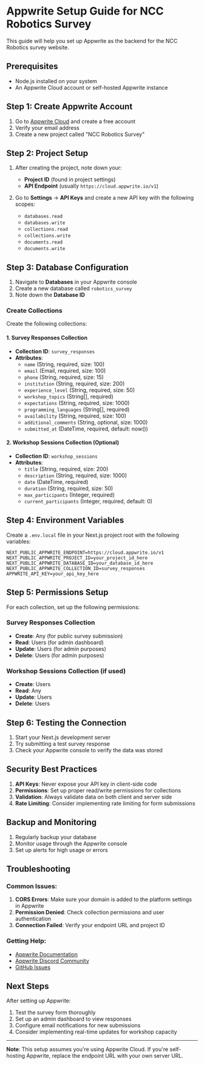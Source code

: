 # Appwrite Setup Guide for NCC Robotics Survey

This guide will help you set up Appwrite as the backend for the NCC Robotics survey website.

## Prerequisites

- Node.js installed on your system
- An Appwrite Cloud account or self-hosted Appwrite instance

## Step 1: Create Appwrite Account

1. Go to [Appwrite Cloud](https://cloud.appwrite.io/) and create a free account
2. Verify your email address
3. Create a new project called "NCC Robotics Survey"

## Step 2: Project Setup

1. After creating the project, note down your:
   - **Project ID** (found in project settings)
   - **API Endpoint** (usually `https://cloud.appwrite.io/v1`)

2. Go to **Settings** → **API Keys** and create a new API key with the following scopes:
   - `databases.read`
   - `databases.write`
   - `collections.read`
   - `collections.write`
   - `documents.read`
   - `documents.write`

## Step 3: Database Configuration

1. Navigate to **Databases** in your Appwrite console
2. Create a new database called `robotics_survey`
3. Note down the **Database ID**

### Create Collections

Create the following collections:

#### 1. Survey Responses Collection
- **Collection ID**: `survey_responses`
- **Attributes**:
  - `name` (String, required, size: 100)
  - `email` (Email, required, size: 100)
  - `phone` (String, required, size: 15)
  - `institution` (String, required, size: 200)
  - `experience_level` (String, required, size: 50)
  - `workshop_topics` (String[], required)
  - `expectations` (String, required, size: 1000)
  - `programming_languages` (String[], required)
  - `availability` (String, required, size: 100)
  - `additional_comments` (String, optional, size: 1000)
  - `submitted_at` (DateTime, required, default: now())

#### 2. Workshop Sessions Collection (Optional)
- **Collection ID**: `workshop_sessions`
- **Attributes**:
  - `title` (String, required, size: 200)
  - `description` (String, required, size: 1000)
  - `date` (DateTime, required)
  - `duration` (String, required, size: 50)
  - `max_participants` (Integer, required)
  - `current_participants` (Integer, required, default: 0)

## Step 4: Environment Variables

Create a `.env.local` file in your Next.js project root with the following variables:

```env
NEXT_PUBLIC_APPWRITE_ENDPOINT=https://cloud.appwrite.io/v1
NEXT_PUBLIC_APPWRITE_PROJECT_ID=your_project_id_here
NEXT_PUBLIC_APPWRITE_DATABASE_ID=your_database_id_here
NEXT_PUBLIC_APPWRITE_COLLECTION_ID=survey_responses
APPWRITE_API_KEY=your_api_key_here
```

## Step 5: Permissions Setup

For each collection, set up the following permissions:

### Survey Responses Collection
- **Create**: Any (for public survey submission)
- **Read**: Users (for admin dashboard)
- **Update**: Users (for admin purposes)
- **Delete**: Users (for admin purposes)

### Workshop Sessions Collection (if used)
- **Create**: Users
- **Read**: Any
- **Update**: Users
- **Delete**: Users

## Step 6: Testing the Connection

1. Start your Next.js development server
2. Try submitting a test survey response
3. Check your Appwrite console to verify the data was stored

## Security Best Practices

1. **API Keys**: Never expose your API key in client-side code
2. **Permissions**: Set up proper read/write permissions for collections
3. **Validation**: Always validate data on both client and server side
4. **Rate Limiting**: Consider implementing rate limiting for form submissions

## Backup and Monitoring

1. Regularly backup your database
2. Monitor usage through the Appwrite console
3. Set up alerts for high usage or errors

## Troubleshooting

### Common Issues:

1. **CORS Errors**: Make sure your domain is added to the platform settings in Appwrite
2. **Permission Denied**: Check collection permissions and user authentication
3. **Connection Failed**: Verify your endpoint URL and project ID

### Getting Help:

- [Appwrite Documentation](https://appwrite.io/docs)
- [Appwrite Discord Community](https://discord.gg/GSeTUeA)
- [GitHub Issues](https://github.com/appwrite/appwrite/issues)

## Next Steps

After setting up Appwrite:

1. Test the survey form thoroughly
2. Set up an admin dashboard to view responses
3. Configure email notifications for new submissions
4. Consider implementing real-time updates for workshop capacity

---

**Note**: This setup assumes you're using Appwrite Cloud. If you're self-hosting Appwrite, replace the endpoint URL with your own server URL.